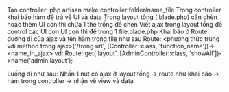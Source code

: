 Tạo controller: php artisan make:controller folder/name_file
Trong controller khai báo hàm để trả về UI và data
Trong layout tổng (.blade.php) cần chèn hoặc thêm UI con thì chừa 1 thẻ trống để chèn
Viết ajax trong layout tổng để control các UI con
UI con thì để trong 1 file.blade.php
Khai báo ở Route đường đi của ajax và tên hàm trong file như sau
Route::<phương thức trùng với method trong ajax>('/trong url', [Controller::class, 'function_name'])-><name_in_ajax>
vd: Route::get('layout', [AdminController::class, 'showAll'])->name('admin.layout');

Luồng đi như sau:
Nhấn 1 nút có ajax ở layout tổng -> route như khai báo -> hàm trong controller -> nhận về view và data
